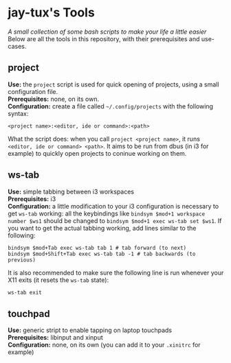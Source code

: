 # jay-tux's Tools
*A small collection of some bash scripts to make your life a little easier*  
Below are all the tools in this repository, with their prerequisites and use-cases.

## project
**Use:** the ``project`` script is used for quick opening of projects, using a small configuration file.  
**Prerequisites:** none, on its own.  
**Configuration:** create a file called ``~/.config/projects`` with the following syntax:  
```
<project name>:<editor, ide or command>:<path>
```
What the script does: when you call ``project <project name>``, it runs ``<editor, ide or command> <path>``. It aims to be run from dbus (in i3 for example) to quickly open projects to coninue working on them.  

## ws-tab
**Use:** simple tabbing between i3 workspaces  
**Prerequisites:** i3  
**Configuration:** a little modification to your i3 configuration is necessary to get ``ws-tab`` working: all the keybindings like ``bindsym $mod+1 workspace number $ws1`` should be changed to ``bindsym $mod+1 exec ws-tab set $ws1``. If you want to get the actual tabbing working, add lines similar to the following:  
```
bindsym $mod+Tab exec ws-tab tab 1 # tab forward (to next)
bindsym $mod+Shift+Tab exec ws-tab tab -1 # tab backwards (to previous)
```  
It is also recommended to make sure the following line is run whenever your X11 exits (it resets the ``ws-tab`` state):  
```sh
ws-tab exit
```

## touchpad
**Use:** generic stript to enable tapping on laptop touchpads  
**Prerequisites:** libinput and xinput  
**Configuration:** none, on its own (you can add it to your ``.xinitrc`` for example)
